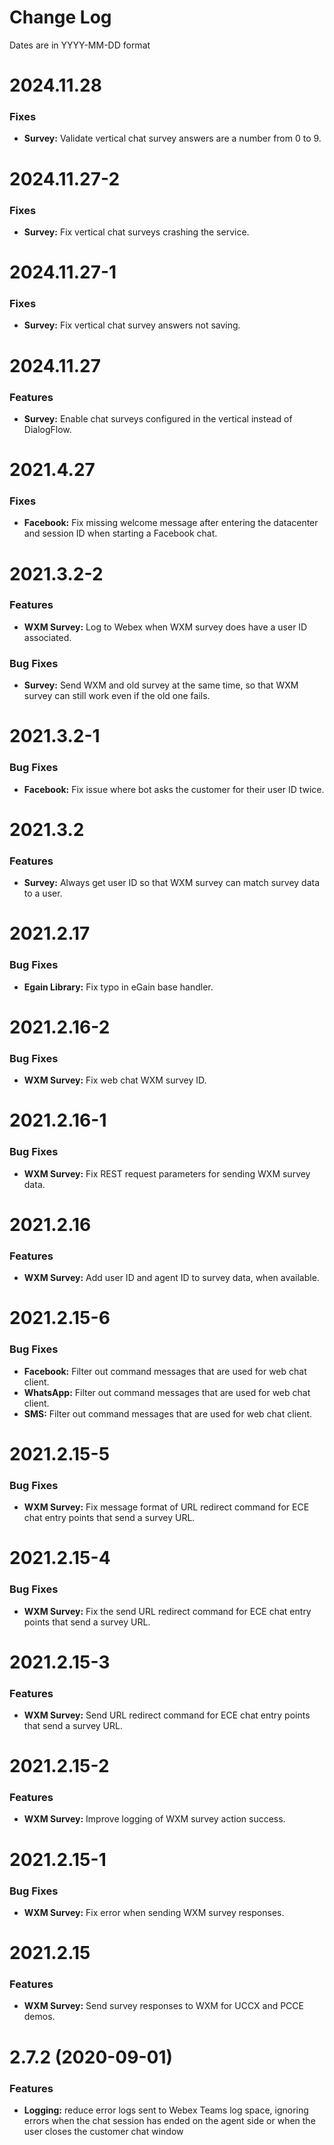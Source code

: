 # Change Log

Dates are in YYYY-MM-DD format


# 2024.11.28

### Fixes
* **Survey:** Validate vertical chat survey answers are a number from 0 to 9.


# 2024.11.27-2

### Fixes
* **Survey:** Fix vertical chat surveys crashing the service.


# 2024.11.27-1

### Fixes
* **Survey:** Fix vertical chat survey answers not saving.


# 2024.11.27

### Features
* **Survey:** Enable chat surveys configured in the vertical instead of 
DialogFlow.


# 2021.4.27

### Fixes
* **Facebook:** Fix missing welcome message after entering the datacenter and
session ID when starting a Facebook chat.


# 2021.3.2-2

### Features
* **WXM Survey:** Log to Webex when WXM survey does have a user ID associated.

### Bug Fixes
* **Survey:** Send WXM and old survey at the same time, so that WXM survey can
still work even if the old one fails.


# 2021.3.2-1

### Bug Fixes
* **Facebook:** Fix issue where bot asks the customer for their user ID twice.


# 2021.3.2

### Features
* **Survey:** Always get user ID so that WXM survey can match survey data to a
user.


# 2021.2.17

### Bug Fixes
* **Egain Library:** Fix typo in eGain base handler.


# 2021.2.16-2

### Bug Fixes
* **WXM Survey:** Fix web chat WXM survey ID.


# 2021.2.16-1

### Bug Fixes
* **WXM Survey:** Fix REST request parameters for sending WXM survey data.


# 2021.2.16

### Features
* **WXM Survey:** Add user ID and agent ID to survey data, when available.


# 2021.2.15-6

### Bug Fixes
* **Facebook:** Filter out command messages that are used for web chat client.
* **WhatsApp:** Filter out command messages that are used for web chat client.
* **SMS:** Filter out command messages that are used for web chat client.


# 2021.2.15-5

### Bug Fixes
* **WXM Survey:** Fix message format of URL redirect command for ECE chat entry
points that send a survey URL.


# 2021.2.15-4

### Bug Fixes
* **WXM Survey:** Fix the send URL redirect command for ECE chat entry points
that send a survey URL.


# 2021.2.15-3

### Features
* **WXM Survey:** Send URL redirect command for ECE chat entry points that send
a survey URL.


# 2021.2.15-2

### Features
* **WXM Survey:** Improve logging of WXM survey action success.


# 2021.2.15-1

### Bug Fixes
* **WXM Survey:** Fix error when sending WXM survey responses.


# 2021.2.15

### Features
* **WXM Survey:** Send survey responses to WXM for UCCX and PCCE demos.


# 2.7.2 (2020-09-01)

### Features
* **Logging:** reduce error logs sent to Webex Teams log space, ignoring errors
when the chat session has ended on the agent side or when the user closes the
customer chat window